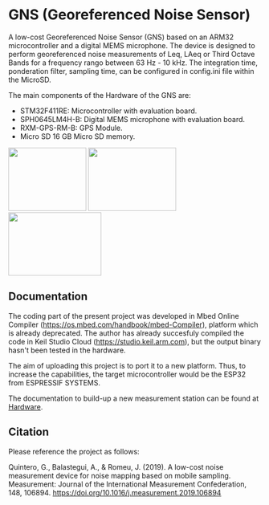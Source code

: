 # GNS (Georeferenced Noise Sensor)

A low-cost Georeferenced Noise Sensor (GNS) based on an ARM32 microcontroller and a digital MEMS microphone. The device is designed to perform georeferenced noise measurements of Leq, LAeq or Third Octave Bands for a frequency rango between 63 Hz - 10 kHz. The integration time, ponderation filter, sampling time, can be configured in config.ini file within the MicroSD.
 
The main components of the Hardware of the GNS are:
 
- STM32F411RE: Microcontroller with evaluation board.
- SPH0645LM4H-B: Digital MEMS microphone with evaluation board.
- RXM-GPS-RM-B: GPS Module.
- Micro SD 16 GB Micro SD memory.

<img src="/figures/GNS_MAIN.jpg" width="155" height="126"> <img src="/figures/GNS_cables.jpg" width="175" height="126"> <img src="/figures/GNS_mics.jpg" width="185" height="126">

## Documentation

The coding part of the present project was developed in Mbed Online Compiler (https://os.mbed.com/handbook/mbed-Compiler), platform which is already deprecated. The author has already succesfuly compiled the code in  Keil Studio Cloud (https://studio.keil.arm.com), but the output binary hasn't been tested in the hardware.

The aim of uploading this project is to port it to a new platform. Thus, to increase the capabilities, the target microcontroller would be the ESP32 from ESPRESSIF SYSTEMS.

The documentation to build-up a new measurement station can be found at [Hardware](/Hardware/Readme.md).

## Citation

Please reference the project as follows:

Quintero, G., Balastegui, A., & Romeu, J. (2019). A low-cost noise measurement device for noise mapping based on mobile sampling. Measurement: Journal of the International Measurement Confederation, 148, 106894. https://doi.org/10.1016/j.measurement.2019.106894
